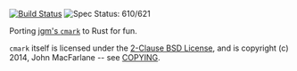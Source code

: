 [![Build Status](https://travis-ci.org/kivikakk/comrak.svg?branch=master)](https://travis-ci.org/kivikakk/comrak)
![Spec Status: 610/621](https://img.shields.io/badge/specs-610%2F621-yellow.svg)

Porting [jgm's `cmark`](https://github.com/jgm/cmark) to Rust for fun.

`cmark` itself is licensed under the [2-Clause BSD License](https://opensource.org/licenses/BSD-2-Clause),
and is copyright (c) 2014, John MacFarlane -- see
[COPYING](https://github.com/jgm/cmark/blob/118ebb338840d67005ee57ec39060d2b68f4ec7c/COPYING).

